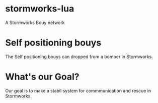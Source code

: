 # stormworks-lua
A Stormworks Bouy network

# Self positioning bouys
The Self positioning bouys can dropped from a bomber in Stormworks.

# What's our Goal?
Our goal is to make a stabil system for commmunication and rescue in Stormworks. 

